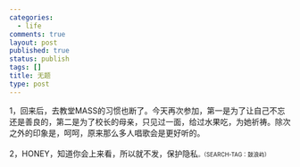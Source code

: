 ```yaml
--- 
categories: 
  - life
comments: true
layout: post
published: true
status: publish
tags: []
title: 无题
type: post
---
```

<div id="msgcns!3725CC0EE38B1F6!1473" class="bvMsg">
<div>1，回来后，去教堂MASS的习惯也断了。今天再次参加，第一是为了让自己不忘还是善良的，第二是为了校长的母亲，只见过一面，给过水果吃，为她祈祷。除次之外的印象是，呵呵，原来那么多人唱歌会是更好听的。</div>
<div> </div>
<div>2，HONEY，知道你会上来看，所以就不发，保护隐私<font size="1">。（SEARCH-TAG：鼓浪屿）</font>
</div>
<div> </div>
</div>
